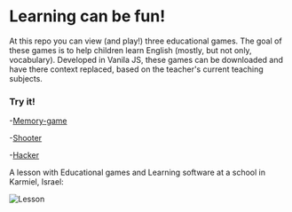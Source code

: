 # Learning can be fun!

At this repo you can view (and play!) three
educational games. The goal of these games is to help children learn English (mostly, but not only, vocabulary).
Developed in Vanila JS, these games can be downloaded and have there context replaced, based on the teacher's 
current teaching subjects. 

### Try it!
 
-[Memory-game](https://chenpeleg.github.io/Games/Memory/index.html)

-[Shooter](https://chenpeleg.github.io/Games/Shooter/ShooterMarket.html)

-[Hacker](https://chenpeleg.github.io/Games/Hacker/Hacker.html)

A lesson with Educational games and Learning software at a school in Karmiel, Israel:

![Lesson](https://click123.s3.eu-west-2.amazonaws.com/GamesExample/lesson.gif)


 



 
